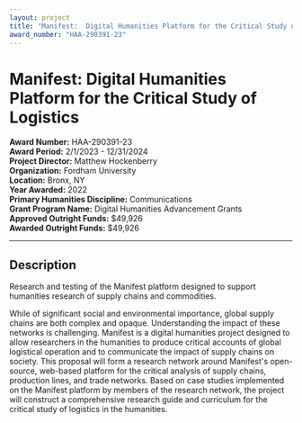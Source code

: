 ```yaml
---
layout: project
title: "Manifest:  Digital Humanities Platform for the Critical Study of Logistics"
award_number: "HAA-290391-23"
---
```



# Manifest:  Digital Humanities Platform for the Critical Study of Logistics

**Award Number:** HAA-290391-23  
**Award Period:** 2/1/2023 - 12/31/2024  
**Project Director:** Matthew  Hockenberry  
**Organization:** Fordham University  
**Location:** Bronx, NY  
**Year Awarded:** 2022  
**Primary Humanities Discipline:** Communications  
**Grant Program Name:** Digital Humanities Advancement Grants  
**Approved Outright Funds:** $49,926  
**Awarded Outright Funds:** $49,926  

---

## Description

<p>Research
and testing of the Manifest platform designed to support humanities research of
supply chains and commodities. </p>
<p>While of significant social and environmental importance, global supply chains are both complex and opaque. Understanding the impact of these networks is challenging. Manifest is a digital humanities project designed to allow researchers in the humanities to produce critical accounts of global logistical operation and to communicate the impact of supply chains on society. This proposal will form a research network around Manifest's open-source, web-based platform for the critical analysis of supply chains, production lines, and trade networks. Based on case studies implemented on the Manifest platform by members of the research network, the project will construct a comprehensive research guide and curriculum for the critical study of logistics in the humanities.</p>
